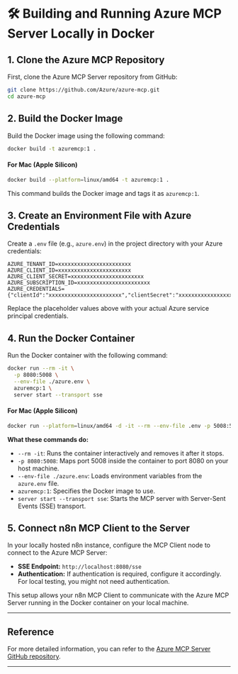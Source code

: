 # 🛠️ Building and Running Azure MCP Server Locally in Docker

## 1. Clone the Azure MCP Repository

First, clone the Azure MCP Server repository from GitHub:

```sh
git clone https://github.com/Azure/azure-mcp.git
cd azure-mcp
```

## 2. Build the Docker Image

Build the Docker image using the following command:

```sh
docker build -t azuremcp:1 .
```

#### For Mac (Apple Silicon)

```sh
docker build --platform=linux/amd64 -t azuremcp:1 .
```

This command builds the Docker image and tags it as `azuremcp:1`.

## 3. Create an Environment File with Azure Credentials

Create a `.env` file (e.g., `azure.env`) in the project directory with your Azure credentials:

```env
AZURE_TENANT_ID=xxxxxxxxxxxxxxxxxxxxxxx
AZURE_CLIENT_ID=xxxxxxxxxxxxxxxxxxxxxxx
AZURE_CLIENT_SECRET=xxxxxxxxxxxxxxxxxxxxxxx
AZURE_SUBSCRIPTION_ID=xxxxxxxxxxxxxxxxxxxxxxx
AZURE_CREDENTIALS={"clientId":"xxxxxxxxxxxxxxxxxxxxxxx","clientSecret":"xxxxxxxxxxxxxxxxxxxxxxx","tenantId":"xxxxxxxxxxxxxxxxxxxxxxx"}
```

Replace the placeholder values above with your actual Azure service principal credentials.

## 4. Run the Docker Container

Run the Docker container with the following command:

```sh
docker run --rm -it \
  -p 8080:5008 \
  --env-file ./azure.env \
  azuremcp:1 \
  server start --transport sse
```

#### For Mac (Apple Silicon)

```sh
docker run --platform=linux/amd64 -d -it --rm --env-file .env -p 5008:5008 azuremcp64:local --transport sse
```

**What these commands do:**
- `--rm -it`: Runs the container interactively and removes it after it stops.
- `-p 8080:5008`: Maps port 5008 inside the container to port 8080 on your host machine.
- `--env-file ./azure.env`: Loads environment variables from the `azure.env` file.
- `azuremcp:1`: Specifies the Docker image to use.
- `server start --transport sse`: Starts the MCP server with Server-Sent Events (SSE) transport.

## 5. Connect n8n MCP Client to the Server

In your locally hosted n8n instance, configure the MCP Client node to connect to the Azure MCP Server:

- **SSE Endpoint:** `http://localhost:8080/sse`
- **Authentication:** If authentication is required, configure it accordingly. For local testing, you might not need authentication.

This setup allows your n8n MCP Client to communicate with the Azure MCP Server running in the Docker container on your local machine.

---

## Reference

For more detailed information, you can refer to the [Azure MCP Server GitHub repository](https://github.com/Azure/azure-mcp).

---


